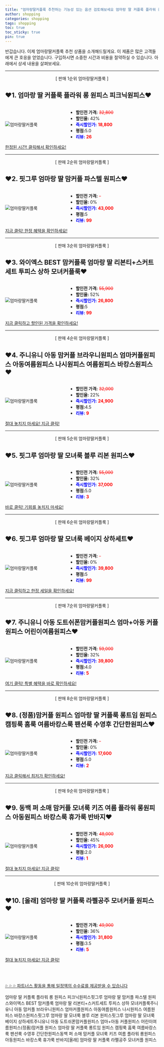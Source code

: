 ```yaml
---
title: "엄마랑딸커플룩 추천하는 기능성 있는 옵션 검토해보세요 엄마랑 딸 커플룩 플라워 롱"
author: shopping
categories: shopping
tags: shopping
toc: true
toc_sticky: true
pin: true
---
```

반갑습니다. 이제 엄마랑딸커플룩 추천 상품을 소개해드릴게요. 이 제품은 많은 고객들에게 큰 호응을 얻었습니다. 구입하시면 소중한 시간과 비용을 절약하실 수 있습니다. 아래에서 상세 내용을 살펴보세요.

---
<p class="toplist" style="margin: 0 auto; display: block; width: fit-content;">[ 판매 1순위 엄마랑딸커플룩 ]</p>

<h2><strong>❤️1. 엄마랑 딸 커플룩 플라워 롱 원피스 피크닉원피스❤️</strong></h2>

<div style="display: flex; align-items: center;">
    <div style="flex: 0.4;">
        <img src="https://thumbnail8.coupangcdn.com/thumbnails/remote/230x230ex/image/vendor_inventory/9dc1/5cd3643c227f149b5c3f494309e15a40c760e21614f031ade401c87bf603.jpg" alt="엄마랑딸커플룩" style="max-width: 100%;">
    </div>
    <div style="flex: 0.6; margin-left: 10px;">
        <ul>
            <li><strong>할인전 가격:</strong> <del style="color: red;">32,800</del></li>
            <li><strong>할인율:</strong> 42%</li>
            <li><span style='color:blue'><strong>즉시할인가:</strong></span> <span style='color:red'><strong>18,800</strong></span></li>
            <li><strong>평점:</strong>5.0</li>
            <li><span style='color:blue'><strong>리뷰:</strong></span> <span style='color:red'><strong>26</strong></span></li>
        </ul>
    </div>
</div>
<div class="center">
    <a href="https://selin100587001.github.io?lptag=AF9450613&subid=githubio&pageKey=6545435551&traceid=V0-153&itemId=14590729477&vendorItemId=82154143331" class="myButton">
        한정된 시간! 클릭해서 확인하세요!
    </a>
</div>


---
<p class="toplist" style="margin: 0 auto; display: block; width: fit-content;">[ 판매 2순위 엄마랑딸커플룩 ]</p>

<h2><strong>❤️2. 핏그루 엄마랑 딸 맘커플 파스텔 원피스❤️</strong></h2>

<div style="display: flex; align-items: center;">
    <div style="flex: 0.4;">
        <img src="https://thumbnail7.coupangcdn.com/thumbnails/remote/230x230ex/image/vendor_inventory/f970/35274c0036a222a408326bb249d706c247ed57eea4a7f8171eeed0a82010.png" alt="엄마랑딸커플룩" style="max-width: 100%;">
    </div>
    <div style="flex: 0.6; margin-left: 10px;">
        <ul>
            <li><strong>할인전 가격:</strong> <del style="color: red;">-</del></li>
            <li><strong>할인율:</strong> 0%</li>
            <li><span style='color:blue'><strong>즉시할인가:</strong></span> <span style='color:red'><strong>43,000</strong></span></li>
            <li><strong>평점:</strong>5</li>
            <li><span style='color:blue'><strong>리뷰:</strong></span> <span style='color:red'><strong>99</strong></span></li>
        </ul>
    </div>
</div>
<div class="center">
    <a href="https://selin100587001.github.io?lptag=AF9450613&subid=githubio&pageKey=8068961500&traceid=V0-153&itemId=22702496538&vendorItemId=89738060053" class="myButton">
        지금 클릭! 한정 혜택을 확인하세요!
    </a>
</div>


---
<p class="toplist" style="margin: 0 auto; display: block; width: fit-content;">[ 판매 3순위 엄마랑딸커플룩 ]</p>

<h2><strong>❤️3. 와이엑스 BEST 맘커플룩 엄마랑 딸 리본티+스커트세트 투피스 상하 모녀커플룩❤️</strong></h2>

<div style="display: flex; align-items: center;">
    <div style="flex: 0.4;">
        <img src="https://thumbnail8.coupangcdn.com/thumbnails/remote/230x230ex/image/vendor_inventory/a5f7/6b6682d5def84ffff23286b798a46554ddbd8ce3a704ac00c3db8e8acd28.png" alt="엄마랑딸커플룩" style="max-width: 100%;">
    </div>
    <div style="flex: 0.6; margin-left: 10px;">
        <ul>
            <li><strong>할인전 가격:</strong> <del style="color: red;">55,900</del></li>
            <li><strong>할인율:</strong> 52%</li>
            <li><span style='color:blue'><strong>즉시할인가:</strong></span> <span style='color:red'><strong>26,800</strong></span></li>
            <li><strong>평점:</strong>5</li>
            <li><span style='color:blue'><strong>리뷰:</strong></span> <span style='color:red'><strong>99</strong></span></li>
        </ul>
    </div>
</div>
<div class="center">
    <a href="https://selin100587001.github.io?lptag=AF9450613&subid=githubio&pageKey=8230671585&traceid=V0-153&itemId=23687772520&vendorItemId=90712934016" class="myButton">
        지금 클릭하고 할인된 가격을 확인하세요!
    </a>
</div>


---
<p class="toplist" style="margin: 0 auto; display: block; width: fit-content;">[ 판매 4순위 엄마랑딸커플룩 ]</p>

<h2><strong>❤️4. 주니유니 아동 맘커플 브라우니원피스 엄마커플원피스 아동여름원피스 나시원피스 여름원피스 바캉스원피스❤️</strong></h2>

<div style="display: flex; align-items: center;">
    <div style="flex: 0.4;">
        <img src="https://thumbnail8.coupangcdn.com/thumbnails/remote/230x230ex/image/vendor_inventory/9866/b103afec8d70b9eb7fbd349dcefbbfba0165a28a23a91f88f65eb395bb8c.jpg" alt="엄마랑딸커플룩" style="max-width: 100%;">
    </div>
    <div style="flex: 0.6; margin-left: 10px;">
        <ul>
            <li><strong>할인전 가격:</strong> <del style="color: red;">32,000</del></li>
            <li><strong>할인율:</strong> 22%</li>
            <li><span style='color:blue'><strong>즉시할인가:</strong></span> <span style='color:red'><strong>24,900</strong></span></li>
            <li><strong>평점:</strong>4.5</li>
            <li><span style='color:blue'><strong>리뷰:</strong></span> <span style='color:red'><strong>9</strong></span></li>
        </ul>
    </div>
</div>
<div class="center">
    <a href="https://selin100587001.github.io?lptag=AF9450613&subid=githubio&pageKey=6953858542&traceid=V0-153&itemId=16905459052&vendorItemId=90388211640" class="myButton">
        절대 놓치지 마세요! 지금 클릭!
    </a>
</div>


---
<p class="toplist" style="margin: 0 auto; display: block; width: fit-content;">[ 판매 5순위 엄마랑딸커플룩 ]</p>

<h2><strong>❤️5. 핏그루 엄마랑 딸 모녀룩 블루 리본 원피스❤️</strong></h2>

<div style="display: flex; align-items: center;">
    <div style="flex: 0.4;">
        <img src="https://thumbnail9.coupangcdn.com/thumbnails/remote/230x230ex/image/vendor_inventory/4e56/78a7952f029c794cc6feee7102dc85213b52c89bbc61a996e4a75e24209f.jpeg" alt="엄마랑딸커플룩" style="max-width: 100%;">
    </div>
    <div style="flex: 0.6; margin-left: 10px;">
        <ul>
            <li><strong>할인전 가격:</strong> <del style="color: red;">55,000</del></li>
            <li><strong>할인율:</strong> 32%</li>
            <li><span style='color:blue'><strong>즉시할인가:</strong></span> <span style='color:red'><strong>37,000</strong></span></li>
            <li><strong>평점:</strong>5.0</li>
            <li><span style='color:blue'><strong>리뷰:</strong></span> <span style='color:red'><strong>3</strong></span></li>
        </ul>
    </div>
</div>
<div class="center">
    <a href="https://selin100587001.github.io?lptag=AF9450613&subid=githubio&pageKey=8104406715&traceid=V0-153&itemId=22934203464&vendorItemId=89968542338" class="myButton">
        바로 클릭! 기회를 놓치지 마세요!
    </a>
</div>


---
<p class="toplist" style="margin: 0 auto; display: block; width: fit-content;">[ 판매 6순위 엄마랑딸커플룩 ]</p>

<h2><strong>❤️6. 핏그루 엄마랑 딸 모녀룩 베이지 상하세트❤️</strong></h2>

<div style="display: flex; align-items: center;">
    <div style="flex: 0.4;">
        <img src="https://thumbnail10.coupangcdn.com/thumbnails/remote/230x230ex/image/vendor_inventory/e9ec/baaa40bebc58fcac2f97e0413fff44b49dfc1d6638bf5017ae6c15876eb0.jpg" alt="엄마랑딸커플룩" style="max-width: 100%;">
    </div>
    <div style="flex: 0.6; margin-left: 10px;">
        <ul>
            <li><strong>할인전 가격:</strong> <del style="color: red;">-</del></li>
            <li><strong>할인율:</strong> 0%</li>
            <li><span style='color:blue'><strong>즉시할인가:</strong></span> <span style='color:red'><strong>39,800</strong></span></li>
            <li><strong>평점:</strong>5</li>
            <li><span style='color:blue'><strong>리뷰:</strong></span> <span style='color:red'><strong>99</strong></span></li>
        </ul>
    </div>
</div>
<div class="center">
    <a href="https://selin100587001.github.io?lptag=AF9450613&subid=githubio&pageKey=8187617102&traceid=V0-153&itemId=23417896089&vendorItemId=90444935800" class="myButton">
        지금 클릭하고 한정 세일을 확인하세요!
    </a>
</div>


---
<p class="toplist" style="margin: 0 auto; display: block; width: fit-content;">[ 판매 7순위 엄마랑딸커플룩 ]</p>

<h2><strong>❤️7. 주니유니 아동 도트쉬폰맘커플원피스 엄마+아동 커플원피스 어린이여름원피스❤️</strong></h2>

<div style="display: flex; align-items: center;">
    <div style="flex: 0.4;">
        <img src="https://thumbnail10.coupangcdn.com/thumbnails/remote/230x230ex/image/vendor_inventory/8a94/a5c63f3c19a32496ea6dafa582444a0bc6c35791492a05b428eda871ed47.jpg" alt="엄마랑딸커플룩" style="max-width: 100%;">
    </div>
    <div style="flex: 0.6; margin-left: 10px;">
        <ul>
            <li><strong>할인전 가격:</strong> <del style="color: red;">59,000</del></li>
            <li><strong>할인율:</strong> 32%</li>
            <li><span style='color:blue'><strong>즉시할인가:</strong></span> <span style='color:red'><strong>39,800</strong></span></li>
            <li><strong>평점:</strong>4.0</li>
            <li><span style='color:blue'><strong>리뷰:</strong></span> <span style='color:red'><strong>5</strong></span></li>
        </ul>
    </div>
</div>
<div class="center">
    <a href="https://selin100587001.github.io?lptag=AF9450613&subid=githubio&pageKey=5435977709&traceid=V0-153&itemId=8251666956&vendorItemId=88926648501" class="myButton">
        여기 클릭! 특별 혜택을 바로 확인하세요!
    </a>
</div>


---
<p class="toplist" style="margin: 0 auto; display: block; width: fit-content;">[ 판매 8순위 엄마랑딸커플룩 ]</p>

<h2><strong>❤️8. (정품)맘커플 원피스 엄마랑 딸 커플룩 롱트임 원피스 캠핑룩 홈룩 여름바캉스룩 팬션룩 수영후 간단한원피스❤️</strong></h2>

<div style="display: flex; align-items: center;">
    <div style="flex: 0.4;">
        <img src="https://thumbnail7.coupangcdn.com/thumbnails/remote/230x230ex/image/vendor_inventory/5875/3e2631fe3764c9b65452e6e6eab84cdab69b090a8d7dc0e4b2aa34738118.jpg" alt="엄마랑딸커플룩" style="max-width: 100%;">
    </div>
    <div style="flex: 0.6; margin-left: 10px;">
        <ul>
            <li><strong>할인전 가격:</strong> <del style="color: red;">-</del></li>
            <li><strong>할인율:</strong> 0%</li>
            <li><span style='color:blue'><strong>즉시할인가:</strong></span> <span style='color:red'><strong>17,600</strong></span></li>
            <li><strong>평점:</strong>5.0</li>
            <li><span style='color:blue'><strong>리뷰:</strong></span> <span style='color:red'><strong>2</strong></span></li>
        </ul>
    </div>
</div>
<div class="center">
    <a href="https://selin100587001.github.io?lptag=AF9450613&subid=githubio&pageKey=8111471715&traceid=V0-153&itemId=22979370093&vendorItemId=90013337018" class="myButton">
        지금 클릭해서 최저가 확인하세요!
    </a>
</div>


---
<p class="toplist" style="margin: 0 auto; display: block; width: fit-content;">[ 판매 9순위 엄마랑딸커플룩 ]</p>

<h2><strong>❤️9. 동백 퍼 소매 맘커플 모녀룩 키즈 여름 플라워 롱원피스 아동원피스 바캉스룩 휴가룩 반바지❤️</strong></h2>

<div style="display: flex; align-items: center;">
    <div style="flex: 0.4;">
        <img src="https://thumbnail9.coupangcdn.com/thumbnails/remote/230x230ex/image/vendor_inventory/c53b/971ec2ab866ecce822f5ab9bdfa68ab0630a38a966ef604df0d6c3961fa9.jpg" alt="엄마랑딸커플룩" style="max-width: 100%;">
    </div>
    <div style="flex: 0.6; margin-left: 10px;">
        <ul>
            <li><strong>할인전 가격:</strong> <del style="color: red;">48,000</del></li>
            <li><strong>할인율:</strong> 45%</li>
            <li><span style='color:blue'><strong>즉시할인가:</strong></span> <span style='color:red'><strong>26,000</strong></span></li>
            <li><strong>평점:</strong>2.0</li>
            <li><span style='color:blue'><strong>리뷰:</strong></span> <span style='color:red'><strong>1</strong></span></li>
        </ul>
    </div>
</div>
<div class="center">
    <a href="https://selin100587001.github.io?lptag=AF9450613&subid=githubio&pageKey=8083484934&traceid=V0-153&itemId=22801608847&vendorItemId=90610804058" class="myButton">
        절대 놓치지 마세요! 지금 클릭!
    </a>
</div>


---
<p class="toplist" style="margin: 0 auto; display: block; width: fit-content;">[ 판매 10순위 엄마랑딸커플룩 ]</p>

<h2><strong>❤️10. [올래] 엄마랑 딸 커플룩 라펠공주 모녀커플 원피스❤️</strong></h2>

<div style="display: flex; align-items: center;">
    <div style="flex: 0.4;">
        <img src="https://thumbnail7.coupangcdn.com/thumbnails/remote/230x230ex/image/vendor_inventory/5c41/1ba4a7680370f9eeacb0a0fd4c387dc973831f1527aa36cccd0bb703d659.jpg" alt="엄마랑딸커플룩" style="max-width: 100%;">
    </div>
    <div style="flex: 0.6; margin-left: 10px;">
        <ul>
            <li><strong>할인전 가격:</strong> <del style="color: red;">49,900</del></li>
            <li><strong>할인율:</strong> 36%</li>
            <li><span style='color:blue'><strong>즉시할인가:</strong></span> <span style='color:red'><strong>31,800</strong></span></li>
            <li><strong>평점:</strong>3.5</li>
            <li><span style='color:blue'><strong>리뷰:</strong></span> <span style='color:red'><strong>5</strong></span></li>
        </ul>
    </div>
</div>
<div class="center">
    <a href="https://selin100587001.github.io?lptag=AF9450613&subid=githubio&pageKey=7589954462&traceid=V0-153&itemId=20054273428&vendorItemId=87150419139" class="myButton">
        절대 놓치지 마세요! 지금 클릭!
    </a>
</div>

<br><br><br>[💦 💦 💦 파트너스 활동을 통해 일정액의 수수료를 제공받을 수 있습니다](https://link.coupang.com/a/bcpT2c)<br><br>엄마랑 딸 커플룩 플라워 롱 원피스 피크닉원피스핏그루 엄마랑 딸 맘커플 파스텔 원피스와이엑스 BEST 맘커플룩 엄마랑 딸 리본티+스커트세트 투피스 상하 모녀커플룩주니유니 아동 맘커플 브라우니원피스 엄마커플원피스 아동여름원피스 나시원피스 여름원피스 바캉스원피스핏그루 엄마랑 딸 모녀룩 블루 리본 원피스핏그루 엄마랑 딸 모녀룩 베이지 상하세트주니유니 아동 도트쉬폰맘커플원피스 엄마+아동 커플원피스 어린이여름원피스(정품)맘커플 원피스 엄마랑 딸 커플룩 롱트임 원피스 캠핑룩 홈룩 여름바캉스룩 팬션룩 수영후 간단한원피스동백 퍼 소매 맘커플 모녀룩 키즈 여름 플라워 롱원피스 아동원피스 바캉스룩 휴가룩 반바지[올래] 엄마랑 딸 커플룩 라펠공주 모녀커플 원피스